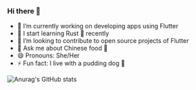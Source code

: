 ### Hi there 👋

- 🔭 I’m currently working on developing apps using Flutter
- 🌱 I start learning Rust 🦀 recently
- 👯 I’m looking to contribute to open source projects of Flutter
- 💬 Ask me about Chinese food 🥘
- 😄 Pronouns: She/Her
- ⚡ Fun fact: I live with a pudding dog 🍮


![Anurag's GitHub stats](https://github-readme-stats-hyj1204.vercel.app/api?username=hyj1204&count_private=true&show_icons=true&custom_title=Yijing's%20GitHub%20Stat)


<!--
**hyj1204/hyj1204** is a ✨ _special_ ✨ repository because its `README.md` (this file) appears on your GitHub profile.

Here are some ideas to get you started:

- 🔭 I’m currently working on ...
- 🌱 I’m currently learning ...
- 👯 I’m looking to collaborate on ...
- 🤔 I’m looking for help with ...
- 💬 Ask me about ...
- 📫 How to reach me: ...
- 😄 Pronouns: ...
- ⚡ Fun fact: ...
-->
